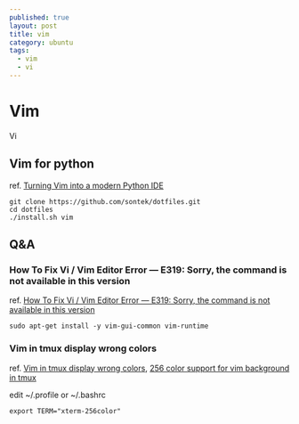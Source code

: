 ```yaml
---
published: true
layout: post
title: vim
category: ubuntu
tags: 
  - vim
  - vi
---
```


# Vim
Vi

## Vim for python
ref. [Turning Vim into a modern Python IDE](http://sontek.net/blog/detail/turning-vim-into-a-modern-python-ide)

    git clone https://github.com/sontek/dotfiles.git
    cd dotfiles
    ./install.sh vim

## Q&A

### How To Fix Vi / Vim Editor Error — E319: Sorry, the command is not available in this version
ref. [How To Fix Vi / Vim Editor Error — E319: Sorry, the command is not available in this version](http://www.thegeekstuff.com/2009/09/how-to-fix-vi-vim-editor-error-e319-sorry-the-command-is-not-available-in-this-version/)

    sudo apt-get install -y vim-gui-common vim-runtime

### Vim in tmux display wrong colors
ref. [Vim in tmux display wrong colors](http://askubuntu.com/questions/125526/vim-in-tmux-display-wrong-colors), [256 color support for vim background in tmux](http://superuser.com/questions/399296/256-color-support-for-vim-background-in-tmux)

edit ~/.profile or ~/.bashrc

    export TERM="xterm-256color"
